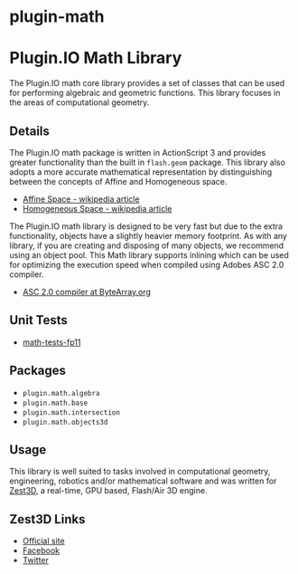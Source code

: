 plugin-math
===========

Plugin.IO Math Library
======================

The Plugin.IO math core library provides a set of classes that can be used for performing algebraic and geometric functions. This library focuses in the areas of computational geometry. 



Details
-------

The Plugin.IO math package is written in ActionScript 3 and provides greater functionality than the built in `flash.geom` package. This library also adopts a more accurate mathematical representation by distinguishing between the concepts of Affine and Homogeneous space.

* [Affine Space - wikipedia article](http://en.wikipedia.org/wiki/Affine_space/ "Affine space on wikipedia")
* [Homogeneous Space - wikipedia article](http://en.wikipedia.org/wiki/Homogeneous_space/ "Homogeneous space on wikipedia")


The Plugin.IO math library is designed to be very fast but due to the extra functionality, objects have a slightly heavier memory footprint. As with any library, if you are creating and disposing of many objects, we recommend using an object pool. This Math library supports inlining which can be used for optimizing the execution speed when compiled using Adobes ASC 2.0 compiler.

* [ASC 2.0 compiler at ByteArray.org](http://www.bytearray.org/?p=4789/ "ASC 2.0 compiler at ByteArray.org")


Unit Tests
----------

* [math-tests-fp11](https://github.com/Zest3D/math-tests/ "math-tests")



Packages
--------

* `plugin.math.algebra`
* `plugin.math.base`
* `plugin.math.intersection`
* `plugin.math.objects3d`



Usage
-----

This library is well suited to tasks involved in computational geometry, engineering, robotics and/or mathematical software and was written for [Zest3D](http://www.zest3d.com/ "Zest3D"), a real-time, GPU based, Flash/Air 3D engine.



Zest3D Links
------------

* [Official site](http://www.zest3d.com/ "official site")
* [Facebook](http://www.facebook.com/zest3d/ "facebook")
* [Twitter](http://www.twitter.com/zest3d/ "twitter")
